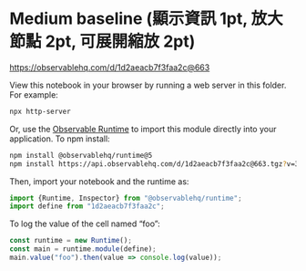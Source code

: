 # Medium baseline (顯示資訊 1pt, 放大節點 2pt, 可展開縮放 2pt)

https://observablehq.com/d/1d2aeacb7f3faa2c@663

View this notebook in your browser by running a web server in this folder. For
example:

~~~sh
npx http-server
~~~

Or, use the [Observable Runtime](https://github.com/observablehq/runtime) to
import this module directly into your application. To npm install:

~~~sh
npm install @observablehq/runtime@5
npm install https://api.observablehq.com/d/1d2aeacb7f3faa2c@663.tgz?v=3
~~~

Then, import your notebook and the runtime as:

~~~js
import {Runtime, Inspector} from "@observablehq/runtime";
import define from "1d2aeacb7f3faa2c";
~~~

To log the value of the cell named “foo”:

~~~js
const runtime = new Runtime();
const main = runtime.module(define);
main.value("foo").then(value => console.log(value));
~~~

